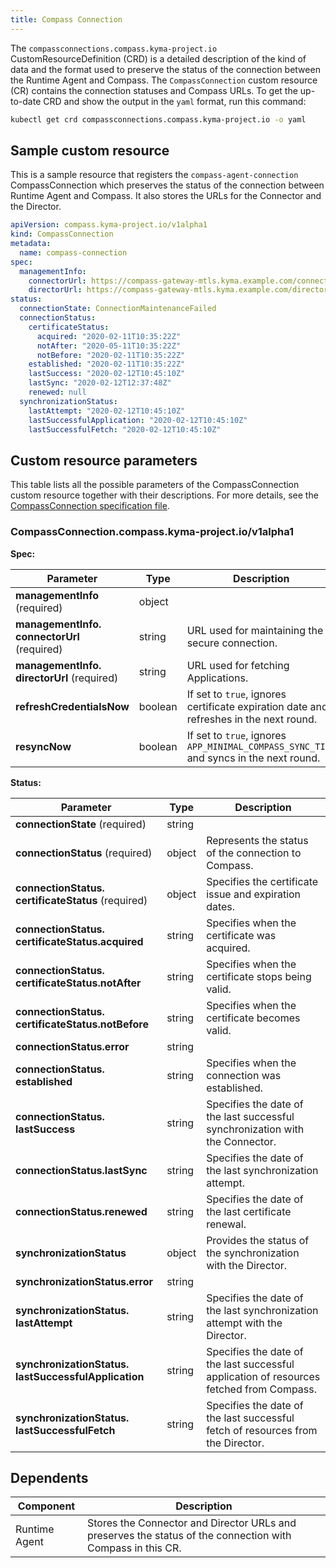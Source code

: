 ```yaml
---
title: Compass Connection
---
```


The `compassconnections.compass.kyma-project.io` CustomResourceDefinition (CRD) 
is a detailed description of the kind of data and the format used to preserve 
the status of the connection between the Runtime Agent and Compass. 
The `CompassConnection` custom resource (CR) contains the connection statuses and Compass URLs.
To get the up-to-date CRD and show the output in the `yaml` format, run this command:

```bash
kubectl get crd compassconnections.compass.kyma-project.io -o yaml
```

## Sample custom resource

This is a sample resource that registers the `compass-agent-connection` CompassConnection
which preserves the status of the connection between Runtime Agent and Compass. 
It also stores the URLs for the Connector and the Director.

```yaml
apiVersion: compass.kyma-project.io/v1alpha1
kind: CompassConnection
metadata:
  name: compass-connection
spec:
  managementInfo:
    connectorUrl: https://compass-gateway-mtls.kyma.example.com/connector/graphql
    directorUrl: https://compass-gateway-mtls.kyma.example.com/director/graphql
status:
  connectionState: ConnectionMaintenanceFailed
  connectionStatus:
    certificateStatus:
      acquired: "2020-02-11T10:35:22Z"
      notAfter: "2020-05-11T10:35:22Z"
      notBefore: "2020-02-11T10:35:22Z"
    established: "2020-02-11T10:35:22Z"
    lastSuccess: "2020-02-12T10:45:10Z"
    lastSync: "2020-02-12T12:37:48Z"
    renewed: null
  synchronizationStatus:
    lastAttempt: "2020-02-12T10:45:10Z"
    lastSuccessfulApplication: "2020-02-12T10:45:10Z"
    lastSuccessfulFetch: "2020-02-12T10:45:10Z"
```

## Custom resource parameters

This table lists all the possible parameters of the CompassConnection custom resource together with their descriptions. For more details, see the [CompassConnection specification file](../../../installation/resources/crds/compass-runtime-agent/compass-connection.crd.yaml).

<!-- The table below was generated automatically -->
<!-- Some special tags (html comments) are at the end of lines due to markdown requirements. -->
<!-- The content between "TABLE-START" and "TABLE-END" will be replaced -->

<!-- TABLE-START -->
### CompassConnection.compass.kyma-project.io/v1alpha1

**Spec:**

| Parameter | Type | Description |
| ---- | ----------- | ---- |
| **managementInfo** (required) | object |  |
| **managementInfo.&#x200b;connectorUrl** (required) | string | URL used for maintaining the secure connection. |
| **managementInfo.&#x200b;directorUrl** (required) | string | URL used for fetching Applications. |
| **refreshCredentialsNow**  | boolean | If set to `true`, ignores certificate expiration date and refreshes in the next round. |
| **resyncNow**  | boolean | If set to `true`, ignores `APP_MINIMAL_COMPASS_SYNC_TIME` and syncs in the next round. |

**Status:**

| Parameter | Type | Description |
| ---- | ----------- | ---- |
| **connectionState** (required) | string |  |
| **connectionStatus** (required) | object | Represents the status of the connection to Compass. |
| **connectionStatus.&#x200b;certificateStatus** (required) | object | Specifies the certificate issue and expiration dates. |
| **connectionStatus.&#x200b;certificateStatus.&#x200b;acquired**  | string | Specifies when the certificate was acquired. |
| **connectionStatus.&#x200b;certificateStatus.&#x200b;notAfter**  | string | Specifies when the certificate stops being valid. |
| **connectionStatus.&#x200b;certificateStatus.&#x200b;notBefore**  | string | Specifies when the certificate becomes valid. |
| **connectionStatus.&#x200b;error**  | string |  |
| **connectionStatus.&#x200b;established**  | string | Specifies when the connection was established. |
| **connectionStatus.&#x200b;lastSuccess**  | string | Specifies the date of the last successful synchronization with the Connector. |
| **connectionStatus.&#x200b;lastSync**  | string | Specifies the date of the last synchronization attempt. |
| **connectionStatus.&#x200b;renewed**  | string | Specifies the date of the last certificate renewal. |
| **synchronizationStatus**  | object | Provides the status of the synchronization with the Director. |
| **synchronizationStatus.&#x200b;error**  | string |  |
| **synchronizationStatus.&#x200b;lastAttempt**  | string | Specifies the date of the last synchronization attempt with the Director. |
| **synchronizationStatus.&#x200b;lastSuccessfulApplication**  | string | Specifies the date of the last successful application of resources fetched from Compass. |
| **synchronizationStatus.&#x200b;lastSuccessfulFetch**  | string | Specifies the date of the last successful fetch of resources from the Director. |

<!-- TABLE-END -->

## Dependents

| **Component** | **Description**                                                                                            |
|---------------|------------------------------------------------------------------------------------------------------------|
| Runtime Agent | Stores the Connector and Director URLs and preserves the status of the connection with Compass in this CR. |

